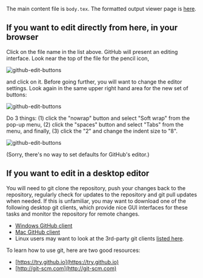 The main content file is `body.tex`.  The formatted output viewer page is [here](http://sbmlteam.github.io/nih-response-15-002/).

## If you want to edit directly from here, in your browser

Click on the file name in the list above.  GitHub will present an editing interface.  Look near the top of the file for the pencil icon,

![github-edit-buttons](https://github.com/sbmlteam/nih-response-15-002/raw/master/.readme/github-edit-buttons.png)

and click on it.  Before going further, you will want to change the editor settings.  Look again in the same upper right hand area for the new set of buttons:

![github-edit-buttons](https://github.com/sbmlteam/nih-response-15-002/raw/master/.readme/github-nowrap.png)

Do 3 things: (1) click the "nowrap" button and select "Soft wrap" from the pop-up menu, (2) click the "spaces" button and select "Tabs" from the menu, and finally, (3) click the "2" and change the indent size to "8".

![github-edit-buttons](https://github.com/sbmlteam/nih-response-15-002/raw/master/.readme/github-soft-wrap.png)

(Sorry, there's no way to set defaults for GitHub's editor.)


## If you want to edit in a desktop editor

You will need to git clone the repository, push your changes back to the repository, regularly check for updates to the repository and git pull updates when needed.  If this is unfamiliar, you may want to download one of the following desktop git clients, which provide nice GUI interfaces for these tasks and monitor the repository for remote changes.

* [Windows GitHub client](https://windows.github.com)
* [Mac GitHub  client](https://mac.github.com)
* Linux users may want to look at the 3rd-party git clients [listed here](http://git-scm.com/download/gui/linux).

To learn how to use git, here are two good resources: 

* [https://try.github.io](https://try.github.io)
* [http://git-scm.com](http://git-scm.com)

